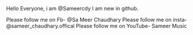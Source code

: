 Hello Everyone, i am @Sameercdy 
I am new in github.

Please follow me on Fb- @Sa Meer Chaudhary
Please follow me on insta- @sameer_chaudhary.offical
Please follow me on YouTube- Sameer Music
